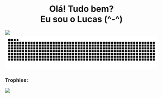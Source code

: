 <h1 align='center'>
  Olá! Tudo bem?<br>
  Eu sou o Lucas (^-^)
</h1>

![]([github-snake.svg](https://raw.githubusercontent.com/lucasrguerra/lucasrguerra/output/github-contribution-grid-snake.svg)#gh-light-mode-only)
![](https://raw.githubusercontent.com/lucasrguerra/lucasrguerra/output/github-contribution-grid-snake-dark.svg#gh-dark-mode-only)

### Trophies:

<div>
  <img width=800 src="https://github-profile-trophy.vercel.app/?username=lucasrguerra&theme=darkhub&margin-w=3&margin-h=15"/>
</div>
